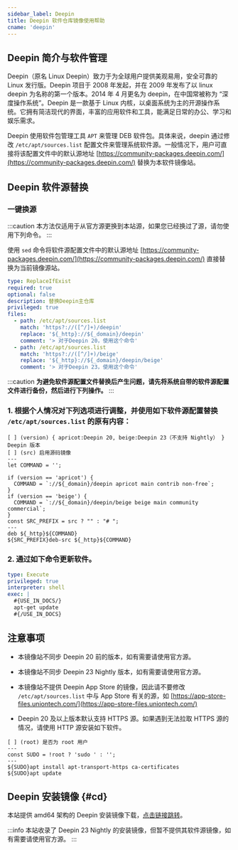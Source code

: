 ```yaml
---
sidebar_label: Deepin
title: Deepin 软件仓库镜像使用帮助
cname: 'deepin'
---
```


## Deepin 简介与软件管理

Deepin（原名 Linux Deepin）致力于为全球用户提供美观易用，安全可靠的 Linux 发行版。Deepin 项目于 2008 年发起，并在 2009 年发布了以 linux deepin 为名称的第一个版本。2014 年 4 月更名为 deepin，在中国常被称为 “深度操作系统”。Deepin 是一款基于 Linux 内核，以桌面系统为主的开源操作系统。它拥有简洁现代的界面，丰富的应用软件和工具，能满足日常的办公、学习和娱乐需求。

Deepin 使用软件包管理工具 `APT` 来管理 DEB 软件包。具体来说，deepin 通过修改 `/etc/apt/sources.list` 配置文件来管理系统软件源。一般情况下，用户可直接将该配置文件中的默认源地址 [https://community-packages.deepin.com/](https://community-packages.deepin.com/) 替换为本软件镜像站。

## Deepin 软件源替换

### 一键换源

:::caution
本方法仅适用于从官方源更换到本站源，如果您已经换过了源，请勿使用下列命令。
:::

使用 `sed` 命令将软件源配置文件中的默认源地址 [https://community-packages.deepin.com/](https://community-packages.deepin.com/) 直接替换为当前镜像源站。


```yaml cli
type: ReplaceIfExist
required: true
optional: false
description: 替换Deepin主仓库
privileged: true
files:
  - path: /etc/apt/sources.list
    match: 'https?://([^/]+)/deepin'
    replace: '${_http}://${_domain}/deepin'
    comment: '> 对于Deepin 20，使用这个命令'
  - path: /etc/apt/sources.list
    match: 'https?://([^/]+)/beige'
    replace: '${_http}://${_domain}/deepin/beige'
    comment: '> 对于Deepin 23，使用这个命令'
```

:::caution
**为避免软件源配置文件替换后产生问题，请先将系统自带的软件源配置文件进行备份，然后进行下列操作。**
:::

### 1. 根据个人情况对下列选项进行调整，并使用如下软件源配置替换 `/etc/apt/sources.list` 的原有内容：

```shell varcode
[ ] (version) { apricot:Deepin 20, beige:Deepin 23（不支持 Nightly） } Deepin 版本
[ ] (src) 启用源码镜像
---
let COMMAND = '';

if (version == 'apricot') {
  COMMAND = `://${_domain}/deepin apricot main contrib non-free`;
}
if (version == 'beige') {
  COMMAND = `://${_domain}/deepin/beige beige main community commercial`;
}
const SRC_PREFIX = src ? "" : "# ";
---
deb ${_http}${COMMAND}
${SRC_PREFIX}deb-src ${_http}${COMMAND}
```

### 2. 通过如下命令更新软件。

```yaml cli
type: Execute
privileged: true
interpreter: shell
exec: |
  #{USE_IN_DOCS/}
  apt-get update
  #{/USE_IN_DOCS}
```



## 注意事项

- 本镜像站不同步 Deepin 20 前的版本，如有需要请使用官方源。

- 本镜像站不同步 Deepin 23 Nightly 版本，如有需要请使用官方源。

- 本镜像站不提供 Deepin App Store 的镜像，因此请不要修改 `/etc/apt/sources.list` 中与 App Store 有关的源，如 [https://app-store-files.uniontech.com/](https://app-store-files.uniontech.com/)

- Deepin 20 及以上版本默认支持 HTTPS 源。如果遇到无法拉取 HTTPS 源的情况，请使用 HTTP 源安装如下软件。

```shell varcode
[ ] (root) 是否为 root 用户
---
const SUDO = !root ? 'sudo ' : '';
---
${SUDO}apt install apt-transport-https ca-certificates
${SUDO}apt update
```

## Deepin 安装镜像 {#cd}

本站提供 amd64 架构的 Deepin 安装镜像下载，[点击链接跳转](/release?release=deepin)。

:::info
本站收录了 Deepin 23 Nightly 的安装镜像，但暂不提供其软件源镜像，如有需要请使用官方源。
:::
